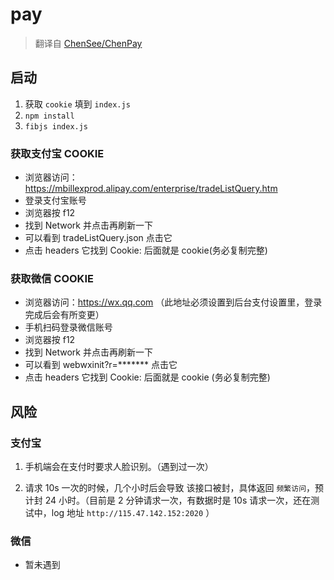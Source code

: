 # pay

> 翻译自 [ChenSee/ChenPay](https://github.com/ChenSee/ChenPay)

## 启动

1. 获取 `cookie` 填到 `index.js`
2. `npm install`
3. `fibjs index.js`

### 获取支付宝 COOKIE

- 浏览器访问：https://mbillexprod.alipay.com/enterprise/tradeListQuery.htm
- 登录支付宝账号
- 浏览器按 f12
- 找到 Network 并点击再刷新一下
- 可以看到 tradeListQuery.json 点击它
- 点击 headers 它找到 Cookie: 后面就是 cookie(务必复制完整)

### 获取微信 COOKIE
- 浏览器访问：https://wx.qq.com （此地址必须设置到后台支付设置里，登录完成后会有所变更）
- 手机扫码登录微信账号
- 浏览器按 f12
- 找到 Network 并点击再刷新一下
- 可以看到 webwxinit?r=******* 点击它
- 点击 headers 它找到 Cookie: 后面就是 cookie (务必复制完整)

## 风险

### 支付宝

1. 手机端会在支付时要求人脸识别。（遇到过一次）

2. 请求 10s 一次的时候，几个小时后会导致 该接口被封，具体返回 `频繁访问`，预计封 24 小时。（目前是 2 分钟请求一次，有数据时是 10s 请求一次，还在测试中，log 地址 `http://115.47.142.152:2020` ）

### 微信

+ 暂未遇到
